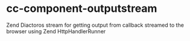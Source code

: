 # cc-component-outputstream
Zend Diactoros stream for getting output from callback streamed to the browser using Zend HttpHandlerRunner

